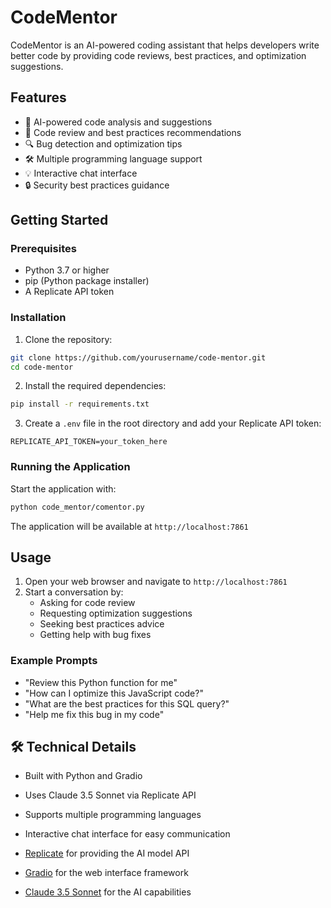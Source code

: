 
# CodeMentor

CodeMentor is an AI-powered coding assistant that helps developers write better code by providing code reviews, best practices, and optimization suggestions.

##  Features

- 🤖 AI-powered code analysis and suggestions
- 📝 Code review and best practices recommendations
- 🔍 Bug detection and optimization tips
- 🛠️ Multiple programming language support
- 💡 Interactive chat interface
- 🔒 Security best practices guidance

##  Getting Started

### Prerequisites

- Python 3.7 or higher
- pip (Python package installer)
- A Replicate API token

### Installation

1. Clone the repository:
```bash
git clone https://github.com/yourusername/code-mentor.git
cd code-mentor
```

2. Install the required dependencies:
```bash
pip install -r requirements.txt
```

3. Create a `.env` file in the root directory and add your Replicate API token:
```
REPLICATE_API_TOKEN=your_token_here
```

### Running the Application

Start the application with:
```bash
python code_mentor/comentor.py
```

The application will be available at `http://localhost:7861`

##  Usage

1. Open your web browser and navigate to `http://localhost:7861`
2. Start a conversation by:
   - Asking for code review
   - Requesting optimization suggestions
   - Seeking best practices advice
   - Getting help with bug fixes

### Example Prompts

- "Review this Python function for me"
- "How can I optimize this JavaScript code?"
- "What are the best practices for this SQL query?"
- "Help me fix this bug in my code"

## 🛠️ Technical Details

- Built with Python and Gradio
- Uses Claude 3.5 Sonnet via Replicate API
- Supports multiple programming languages
- Interactive chat interface for easy communication



- [Replicate](https://replicate.com) for providing the AI model API
- [Gradio](https://gradio.app) for the web interface framework
- [Claude 3.5 Sonnet](https://www.anthropic.com/claude) for the AI capabilities 


